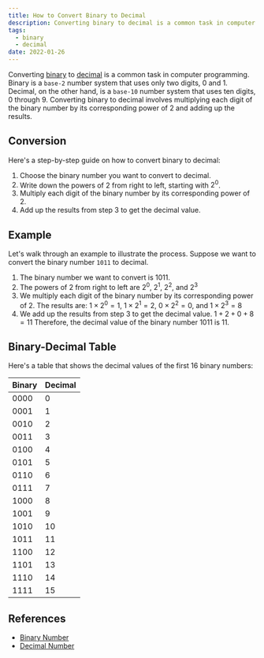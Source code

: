 ```yaml
---
title: How to Convert Binary to Decimal
description: Converting binary to decimal is a common task in computer programming. Binary is a base-2 number system that uses only two digits, 0 and 1. Decimal, on the other hand, is a base-10 number system that uses ten digits, 0 through 9. Converting binary to decimal involves multiplying each digit of the binary number by its corresponding power of 2 and adding up the results.
tags:
  - binary
  - decimal
date: 2022-01-26
---
```


Converting [binary][Binary_Number] to [decimal][Decimal_Number] is a common task in computer programming. Binary is a `base-2` number system that uses only two digits, 0 and 1. Decimal, on the other hand, is a `base-10` number system that uses ten digits, 0 through 9. Converting binary to decimal involves multiplying each digit of the binary number by its corresponding power of 2 and adding up the results.

## Conversion

Here's a step-by-step guide on how to convert binary to decimal:

1. Choose the binary number you want to convert to decimal.
2. Write down the powers of 2 from right to left, starting with $2^0$.
3. Multiply each digit of the binary number by its corresponding power of 2.
4. Add up the results from step 3 to get the decimal value.

## Example

Let's walk through an example to illustrate the process. Suppose we want to convert the binary number `1011` to decimal.

1. The binary number we want to convert is 1011.
2. The powers of 2 from right to left are $2^0$, $2^1$, $2^2$, and $2^3$
3. We multiply each digit of the binary number by its corresponding power of 2. The results are: $1 \times 2^0 = 1$, $1 \times 2^1 = 2$, $0 \times 2^2 = 0$, and $1 \times 2^3 = 8$
4. We add up the results from step 3 to get the decimal value. $1 + 2 + 0 + 8 = 11$ Therefore, the decimal value of the binary number 1011 is 11.

## Binary-Decimal Table

Here's a table that shows the decimal values of the first 16 binary numbers:

| Binary | Decimal |
| ------ | ------- |
| 0000   | 0       |
| 0001   | 1       |
| 0010   | 2       |
| 0011   | 3       |
| 0100   | 4       |
| 0101   | 5       |
| 0110   | 6       |
| 0111   | 7       |
| 1000   | 8       |
| 1001   | 9       |
| 1010   | 10      |
| 1011   | 11      |
| 1100   | 12      |
| 1101   | 13      |
| 1110   | 14      |
| 1111   | 15      |

## References

- [Binary Number][Binary_Number]
- [Decimal Number][Decimal_Number]

<!-- Reference -->

[Binary_Number]: /blog/2024/01/01-what-is-binary-number "What is a Binary Number?"
[Decimal_Number]: /blog/2024/01/01-what-is-decimal-number "What is a Decimal Number?"
